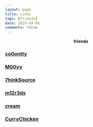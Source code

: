 ```yaml
---
layout: page
title: Links
tags: [friends]
date: 2019-04-06
comments: false
---
```


<center><b>friends</b></center>


### [co0ontty](https://co0ontty.github.io/)

### [M00yy](https://m00yy.github.io/)

### [7hinkSource](https://blog.csdn.net/qq_40500631)

### [m12r3dx](https://m12r3dx.github.io/)

### [cream](http://ohycream.xyz/)

### [CurryChicken](https://aaaaaimer.github.io/)